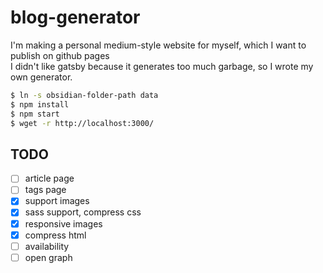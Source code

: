 # blog-generator

I'm making a personal medium-style website for myself, which I want to publish on github pages  
I didn't like gatsby because it generates too much garbage, so I wrote my own generator.

```bash
$ ln -s obsidian-folder-path data
$ npm install
$ npm start
$ wget -r http://localhost:3000/
```

## TODO
- [ ] article page
- [ ] tags page
- [x] support images
- [x] sass support, compress css  
- [x] responsive images
- [x] compress html
- [ ] availability
- [ ] open graph